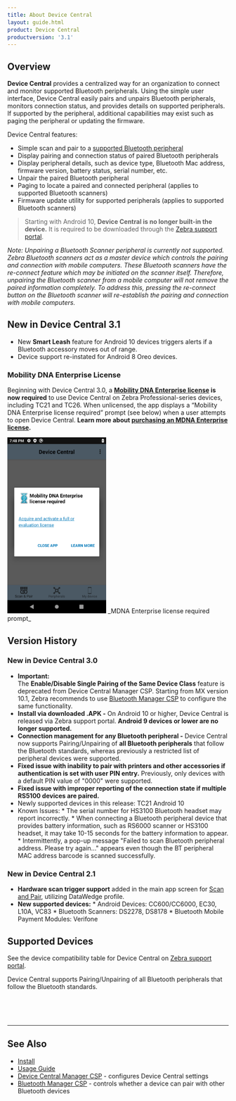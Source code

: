 ```yaml
---
title: About Device Central
layout: guide.html
product: Device Central
productversion: '3.1'
---
```


## Overview

**Device Central** provides a centralized way for an organization to connect and monitor supported Bluetooth peripherals.  Using the simple user interface, Device Central easily pairs and unpairs Bluetooth peripherals, monitors connection status, and provides details on supported peripherals. If supported by the peripheral, additional capabilities may exist such as paging the peripheral or updating the firmware. 

Device Central features:

* Simple scan and pair to a [supported Bluetooth peripheral](#supporteddevices)
* Display pairing and connection status of paired Bluetooth peripherals
* Display peripheral details, such as device type, Bluetooth Mac address, firmware version, battery status, serial number, etc.
* Unpair the paired Bluetooth peripheral 
* Paging to locate a paired and connected peripheral (applies to supported Bluetooth scanners)
* Firmware update utility for supported peripherals (applies to supported Bluetooth scanners)

> Starting with Android 10, <b>Device Central is no longer built-in the device.</b> It is required to be downloaded through the <a href="https://www.zebra.com/us/en/support-downloads/software/utilities/device-central.html">Zebra support portal</a>. <br>

<p><i>Note: Unpairing a Bluetooth Scanner peripheral is currently not supported. Zebra Bluetooth scanners act as a master device which controls the pairing and connection with mobile computers. These Bluetooth scanners have the re-connect feature which may be initiated on the scanner itself. Therefore, unpairing the Bluetooth scanner from a mobile computer will not remove the paired information completely. To address this, pressing the re-connect button on the Bluetooth scanner will re-establish the pairing and connection with mobile computers.</i></p>

## New in Device Central 3.1
* New **Smart Leash** feature for Android 10 devices triggers alerts if a Bluetooth accessory moves out of range.
* Device support re-instated for Android 8 Oreo devices.


### Mobility DNA Enterprise License
Beginning with Device Central 3.0, a **[Mobility DNA Enterprise license](/licensing) is now required** to use Device Central on Zebra Professional-series devices, including TC21 and TC26. When unlicensed, the app displays a “Mobility DNA Enterprise license required” prompt (see below) when a user attempts to open Device Central.  **Learn more about [purchasing an MDNA Enterprise license](/licensing/process).** 

<img style="height:400px" src="device-central-licensing.png"/>
_MDNA Enterprise license required prompt_

## Version History

### New in Device Central 3.0
* **Important:** <br>The **Enable/Disable Single Pairing of the Same Device Class** feature is deprecated from Device Central Manager CSP. Starting from MX version 10.1, Zebra recommends to use [Bluetooth Manager CSP](/mx/bluetoothmgr) to configure the same functionality.
* **Install via downloaded .APK -** On Android 10 or higher, Device Central is released via Zebra support portal. **Android 9 devices or lower are no longer supported.**
* **Connection management for any Bluetooth peripheral -** Device Central now supports Pairing/Unpairing of **all Bluetooth peripherals** that follow the Bluetooth standards, whereas previously a restricted list of peripheral devices were supported. 
* **Fixed issue with inability to pair with printers and other accessories if authentication is set with user PIN entry.** Previously, only devices with a default PIN value of "0000" were supported. 
* **Fixed issue with improper reporting of the connection state if multiple RS5100 devices are paired.**
* Newly supported devices in this release: TC21 Android 10
* Known Issues: 
      * The serial number for HS3100 Bluetooth headset may report incorrectly.
      * When connecting a Bluetooth peripheral device that provides battery information, such as RS6000 scanner or HS3100 headset, it may take 10-15 seconds for the battery information to appear.
      * Intermittently, a pop-up message "Failed to scan Bluetooth peripheral address. Please try again..." appears even though the BT peripheral MAC address barcode is scanned successfully.


### New in Device Central 2.1
* **Hardware scan trigger support** added in the main app screen for [Scan and Pair](../usage/#scanandpair), utilizing DataWedge profile. 
* **New supported devices:** 
      * Android Devices: CC600/CC6000, EC30, L10A, VC83
      * Bluetooth Scanners: DS2278, DS8178
      * Bluetooth Mobile Payment Modules: Verifone

## Supported Devices

See the device compatibility table for Device Central on [Zebra support portal](https://www.zebra.com/us/en/support-downloads/software/utilities/device-central.html).
<!--
<table class="facelift" style="width:25%" border="1" padding="5px">
  <tr bgcolor="#dce8ef">
    <th>Device</th>
    <th style="text-align:center">Android 10.x <br>(Q)</th>
  </tr>
  <tr>
    <td>TC21</td>
    <td style="text-align:center">&#x25cf;</td>
  </tr>
</table>
-->
Device Central supports Pairing/Unpairing of all Bluetooth peripherals that follow the Bluetooth standards.

<br><br><br>

<!-- -->
-----

## See Also

* [Install](../setup)
* [Usage Guide](../usage)
* [Device Central Manager CSP](/mx/devicecentralmgr) - configures Device Central settings
* [Bluetooth Manager CSP](/mx/bluetoothmgr) - controls whether a device can pair with other Bluetooth devices

